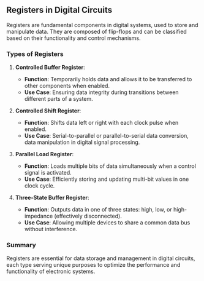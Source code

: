## Registers in Digital Circuits

Registers are fundamental components in digital systems, used to store and manipulate data. They are composed of flip-flops and can be classified based on their functionality and control mechanisms.

### Types of Registers

1. **Controlled Buffer Register**:
   - **Function**: Temporarily holds data and allows it to be transferred to other components when enabled.
   - **Use Case**: Ensuring data integrity during transitions between different parts of a system.

2. **Controlled Shift Register**:
   - **Function**: Shifts data left or right with each clock pulse when enabled.
   - **Use Case**: Serial-to-parallel or parallel-to-serial data conversion, data manipulation in digital signal processing.

3. **Parallel Load Register**:
   - **Function**: Loads multiple bits of data simultaneously when a control signal is activated.
   - **Use Case**: Efficiently storing and updating multi-bit values in one clock cycle.

4. **Three-State Buffer Register**:
   - **Function**: Outputs data in one of three states: high, low, or high-impedance (effectively disconnected).
   - **Use Case**: Allowing multiple devices to share a common data bus without interference.

### Summary

Registers are essential for data storage and management in digital circuits, each type serving unique purposes to optimize the performance and functionality of electronic systems.
